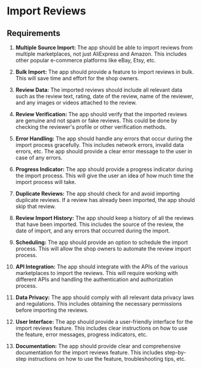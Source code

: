 # Import Reviews

## Requirements

1. **Multiple Source Import:** The app should be able to import reviews from multiple marketplaces, not just AliExpress and Amazon. This includes other popular e-commerce platforms like eBay, Etsy, etc.

2. **Bulk Import:** The app should provide a feature to import reviews in bulk. This will save time and effort for the shop owners.

3. **Review Data:** The imported reviews should include all relevant data such as the review text, rating, date of the review, name of the reviewer, and any images or videos attached to the review.

4. **Review Verification:** The app should verify that the imported reviews are genuine and not spam or fake reviews. This could be done by checking the reviewer's profile or other verification methods.

5. **Error Handling:** The app should handle any errors that occur during the import process gracefully. This includes network errors, invalid data errors, etc. The app should provide a clear error message to the user in case of any errors.

6. **Progress Indicator:** The app should provide a progress indicator during the import process. This will give the user an idea of how much time the import process will take.

7. **Duplicate Reviews:** The app should check for and avoid importing duplicate reviews. If a review has already been imported, the app should skip that review.

8. **Review Import History:** The app should keep a history of all the reviews that have been imported. This includes the source of the review, the date of import, and any errors that occurred during the import.

9. **Scheduling:** The app should provide an option to schedule the import process. This will allow the shop owners to automate the review import process.

10. **API Integration:** The app should integrate with the APIs of the various marketplaces to import the reviews. This will require working with different APIs and handling the authentication and authorization process.

11. **Data Privacy:** The app should comply with all relevant data privacy laws and regulations. This includes obtaining the necessary permissions before importing the reviews.

12. **User Interface:** The app should provide a user-friendly interface for the import reviews feature. This includes clear instructions on how to use the feature, error messages, progress indicators, etc.

13. **Documentation:** The app should provide clear and comprehensive documentation for the import reviews feature. This includes step-by-step instructions on how to use the feature, troubleshooting tips, etc.
